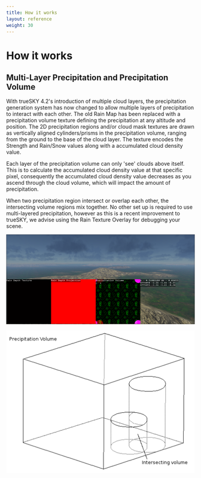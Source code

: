 ```yaml
---
title: How it works
layout: reference
weight: 30
---
```







How it works
====================

Multi-Layer Precipitation and Precipitation Volume
-----------------
With trueSKY 4.2's introduction of multiple cloud layers, the precipitation generation system has now changed to allow multiple layers of precipitation to interact with each other. The old Rain Map has been replaced with a precipitation volume texture defining the precipitation at any altitude and position. The 2D precipitation regions and/or cloud mask textures are drawn as vertically aligned cylinders/prisms in the precipitation volume, ranging from the ground to the base of the cloud layer. The texture encodes the Strength and Rain/Snow values along with a accumulated cloud density value. 

Each layer of the precipitation volume can only 'see' clouds above itself. This is to calculate the accumulated cloud density value at that specific pixel, consequently the accumulated cloud density value decreases as you ascend through the cloud volume, which will impact the amount of precipitation. 

When two precipitation region intersect or overlap each other, the intersecting volume regions mix together. No other set up is required to use multi-layered precipitation, however as this is a recent improvement to trueSKY, we advise using the Rain Texture Overlay for debugging your scene.

![](/images/precipitation/RainOverlay.png)


![](/images/precipitation/PrecipitationVolumeDiagram.png)

